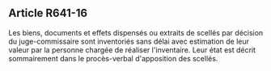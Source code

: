 Article R641-16
----
Les biens, documents et effets dispensés ou extraits de scellés par décision du
juge-commissaire sont inventoriés sans délai avec estimation de leur valeur par
la personne chargée de réaliser l'inventaire. Leur état est décrit sommairement
dans le procès-verbal d'apposition des scellés.
